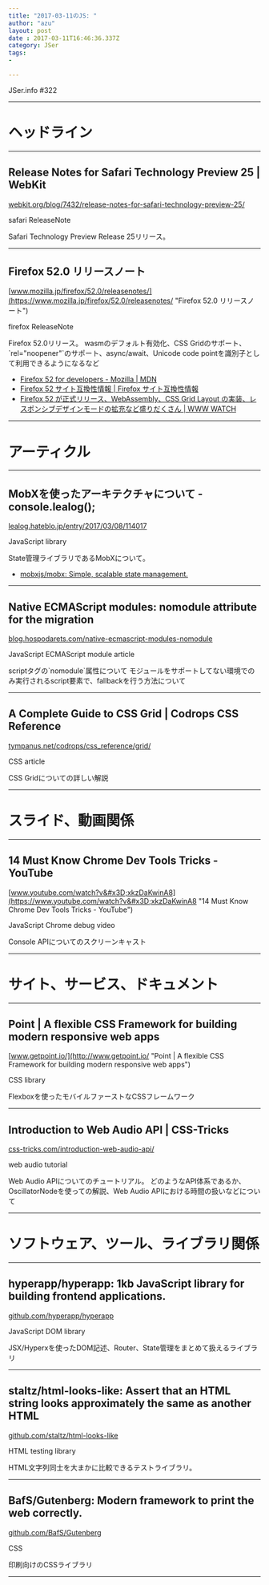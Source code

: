 ```yaml
---
title: "2017-03-11のJS: "
author: "azu"
layout: post
date : 2017-03-11T16:46:36.337Z
category: JSer
tags:
-

---
```


JSer.info #322

----

<h1 class="site-genre">ヘッドライン</h1>

----

## Release Notes for Safari Technology Preview 25 | WebKit
[webkit.org/blog/7432/release-notes-for-safari-technology-preview-25/](https://webkit.org/blog/7432/release-notes-for-safari-technology-preview-25/ "Release Notes for Safari Technology Preview 25 | WebKit")
<p class="jser-tags jser-tag-icon"><span class="jser-tag">safari</span> <span class="jser-tag">ReleaseNote</span></p>
Safari Technology Preview Release 25リリース。


----

## Firefox 52.0 リリースノート
[www.mozilla.jp/firefox/52.0/releasenotes/](https://www.mozilla.jp/firefox/52.0/releasenotes/ "Firefox 52.0 リリースノート")
<p class="jser-tags jser-tag-icon"><span class="jser-tag">firefox</span> <span class="jser-tag">ReleaseNote</span></p>
Firefox 52.0リリース。
wasmのデフォルト有効化、CSS Gridのサポート、`rel="noopener"`のサポート、async/await、Unicode code pointを識別子として利用できるようになるなど

- [Firefox 52 for developers - Mozilla | MDN](https://developer.mozilla.org/ja/Firefox/Releases/52 "Firefox 52 for developers - Mozilla | MDN")
- [Firefox 52 サイト互換性情報 | Firefox サイト互換性情報](https://www.fxsitecompat.com/ja/versions/52/ "Firefox 52 サイト互換性情報 | Firefox サイト互換性情報")
- [Firefox 52 が正式リリース、WebAssembly、CSS Grid Layout の実装、レスポンシブデザインモードの拡充など盛りだくさん | WWW WATCH](https://hyper-text.org/archives/2017/03/firefox_52_release.shtml "Firefox 52 が正式リリース、WebAssembly、CSS Grid Layout の実装、レスポンシブデザインモードの拡充など盛りだくさん | WWW WATCH")

----
<h1 class="site-genre">アーティクル</h1>

----

## MobXを使ったアーキテクチャについて - console.lealog();
[lealog.hateblo.jp/entry/2017/03/08/114017](http://lealog.hateblo.jp/entry/2017/03/08/114017 "MobXを使ったアーキテクチャについて - console.lealog();")
<p class="jser-tags jser-tag-icon"><span class="jser-tag">JavaScript</span> <span class="jser-tag">library</span></p>
State管理ライブラリであるMobXについて。

- [mobxjs/mobx: Simple, scalable state management.](https://github.com/mobxjs/mobx "mobxjs/mobx: Simple, scalable state management.")

----

## Native ECMAScript modules: nomodule attribute for the migration
[blog.hospodarets.com/native-ecmascript-modules-nomodule](https://blog.hospodarets.com/native-ecmascript-modules-nomodule "Native ECMAScript modules: nomodule attribute for the migration")
<p class="jser-tags jser-tag-icon"><span class="jser-tag">JavaScript</span> <span class="jser-tag">ECMAScript</span> <span class="jser-tag">module</span> <span class="jser-tag">article</span></p>
scriptタグの`nomodule`属性について
モジュールをサポートしてない環境でのみ実行されるscript要素で、fallbackを行う方法について


----

## A Complete Guide to CSS Grid | Codrops CSS Reference
[tympanus.net/codrops/css\_reference/grid/](https://tympanus.net/codrops/css_reference/grid/ "A Complete Guide to CSS Grid | Codrops CSS Reference")
<p class="jser-tags jser-tag-icon"><span class="jser-tag">CSS</span> <span class="jser-tag">article</span></p>
CSS Gridについての詳しい解説


----
<h1 class="site-genre">スライド、動画関係</h1>

----

## 14 Must Know Chrome Dev Tools Tricks - YouTube
[www.youtube.com/watch?v&#x3D;xkzDaKwinA8](https://www.youtube.com/watch?v&#x3D;xkzDaKwinA8 "14 Must Know Chrome Dev Tools Tricks - YouTube")
<p class="jser-tags jser-tag-icon"><span class="jser-tag">JavaScript</span> <span class="jser-tag">Chrome</span> <span class="jser-tag">debug</span> <span class="jser-tag">video</span></p>
Console APIについてのスクリーンキャスト


----
<h1 class="site-genre">サイト、サービス、ドキュメント</h1>

----

## Point | A flexible CSS Framework for building modern responsive web apps
[www.getpoint.io/](http://www.getpoint.io/ "Point | A flexible CSS Framework for building modern responsive web apps")
<p class="jser-tags jser-tag-icon"><span class="jser-tag">CSS</span> <span class="jser-tag">library</span></p>
Flexboxを使ったモバイルファーストなCSSフレームワーク


----

## Introduction to Web Audio API | CSS-Tricks
[css-tricks.com/introduction-web-audio-api/](https://css-tricks.com/introduction-web-audio-api/ "Introduction to Web Audio API | CSS-Tricks")
<p class="jser-tags jser-tag-icon"><span class="jser-tag">web </span> <span class="jser-tag">audio</span> <span class="jser-tag">tutorial</span></p>
Web Audio APIについてのチュートリアル。
どのようなAPI体系であるか、OscillatorNodeを使っての解説、Web Audio APIにおける時間の扱いなどについて


----
<h1 class="site-genre">ソフトウェア、ツール、ライブラリ関係</h1>

----

## hyperapp/hyperapp: 1kb JavaScript library for building frontend applications.
[github.com/hyperapp/hyperapp](https://github.com/hyperapp/hyperapp "hyperapp/hyperapp: 1kb JavaScript library for building frontend applications.")
<p class="jser-tags jser-tag-icon"><span class="jser-tag">JavaScript</span> <span class="jser-tag">DOM</span> <span class="jser-tag">library</span></p>
JSX/Hyperxを使ったDOM記述、Router、State管理をまとめて扱えるライブラリ


----

## staltz/html-looks-like: Assert that an HTML string looks approximately the same as another HTML
[github.com/staltz/html-looks-like](https://github.com/staltz/html-looks-like "staltz/html-looks-like: Assert that an HTML string looks approximately the same as another HTML")
<p class="jser-tags jser-tag-icon"><span class="jser-tag">HTML</span> <span class="jser-tag">testing</span> <span class="jser-tag">library</span></p>
HTML文字列同士を大まかに比較できるテストライブラリ。


----

## BafS/Gutenberg: Modern framework to print the web correctly.
[github.com/BafS/Gutenberg](https://github.com/BafS/Gutenberg "BafS/Gutenberg: Modern framework to print the web correctly.")
<p class="jser-tags jser-tag-icon"><span class="jser-tag">CSS</span></p>
印刷向けのCSSライブラリ


----
